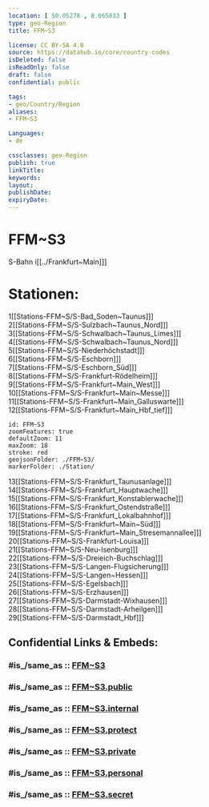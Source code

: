 ```yaml
---
location: [ 50.05278 , 8.665833 ] 
type: geo-Region
title: FFM~S3

license: CC BY-SA 4.0
source: https://datahub.io/core/country-codes
isDeleted: false
isReadOnly: false
draft: false
confidential: public

tags:
- geo/Country/Region
aliases:
- FFM~S3

Languages:
- de

cssclasses: geo-Region
publish: true
linkTitle: 
keywords: 
layout: 
publishDate: 
expiryDate: 
---
```


# FFM~S3

S-Bahn i[[../Frankfurt~Main]]]  

# Stationen:
1[[Stations-FFM~S/S-Bad_Soden~Taunus]]]  
2[[Stations-FFM~S/S-Sulzbach~Taunus_Nord]]]  
3[[Stations-FFM~S/S-Schwalbach~Taunus_Limes]]]  
4[[Stations-FFM~S/S-Schwalbach~Taunus_Nord]]]  
5[[Stations-FFM~S/S-Niederhöchstadt]]]  
6[[Stations-FFM~S/S-Eschborn]]]  
7[[Stations-FFM~S/S-Eschborn_Süd]]]  
8[[Stations-FFM~S/S-Frankfurt-Rödelheim]]]  
9[[Stations-FFM~S/S-Frankfurt~Main_West]]]  
10[[Stations-FFM~S/S-Frankfurt~Main~Messe]]]  
11[[Stations-FFM~S/S-Frankfurt~Main_Galluswarte]]]  
12[[Stations-FFM~S/S-Frankfurt~Main_Hbf_tief]]]  

```leaflet
id: FFM~S3
zoomFeatures: true 
defaultZoom: 11 
maxZoom: 18
stroke: red
geojsonFolder: ./FFM~S3/
markerFolder: ./Station/
```

13[[Stations-FFM~S/S-Frankfurt_Taunusanlage]]]  
14[[Stations-FFM~S/S-Frankfurt_Hauptwache]]]  
15[[Stations-FFM~S/S-Frankfurt_Konstablerwache]]]  
16[[Stations-FFM~S/S-Frankfurt_Ostendstraße]]]  
17[[Stations-FFM~S/S-Frankfurt_Lokalbahnhof]]]  
18[[Stations-FFM~S/S-Frankfurt~Main~Süd]]]  
19[[Stations-FFM~S/S-Frankfurt~Main_Stresemannallee]]]  
20[[Stations-FFM~S/S-Frankfurt-Louisa]]]  
21[[Stations-FFM~S/S-Neu-Isenburg]]]  
22[[Stations-FFM~S/S-Dreieich-Buchschlag]]]  
23[[Stations-FFM~S/S-Langen-Flugsicherung]]]  
24[[Stations-FFM~S/S-Langen~Hessen]]]  
25[[Stations-FFM~S/S-Egelsbach]]]  
26[[Stations-FFM~S/S-Erzhausen]]]  
27[[Stations-FFM~S/S-Darmstadt-Wixhausen]]]  
28[[Stations-FFM~S/S-Darmstadt-Arheilgen]]]  
29[[Stations-FFM~S/S-Darmstadt_Hbf]]]  


## Confidential Links & Embeds: 

### #is_/same_as :: [FFM~S3](/_Standards/Earth/Continent/Europe/Europe~Central/Germany/Germany~West/Hessen/counties~Hessen/Frankfurt~Main/FFM~S3.md) 

### #is_/same_as :: [FFM~S3.public](/_public/Earth/Continent/Europe/Europe~Central/Germany/Germany~West/Hessen/counties~Hessen/Frankfurt~Main/FFM~S3.public.md) 

### #is_/same_as :: [FFM~S3.internal](/_internal/Earth/Continent/Europe/Europe~Central/Germany/Germany~West/Hessen/counties~Hessen/Frankfurt~Main/FFM~S3.internal.md) 

### #is_/same_as :: [FFM~S3.protect](/_protect/Earth/Continent/Europe/Europe~Central/Germany/Germany~West/Hessen/counties~Hessen/Frankfurt~Main/FFM~S3.protect.md) 

### #is_/same_as :: [FFM~S3.private](/_private/Earth/Continent/Europe/Europe~Central/Germany/Germany~West/Hessen/counties~Hessen/Frankfurt~Main/FFM~S3.private.md) 

### #is_/same_as :: [FFM~S3.personal](/_personal/Earth/Continent/Europe/Europe~Central/Germany/Germany~West/Hessen/counties~Hessen/Frankfurt~Main/FFM~S3.personal.md) 

### #is_/same_as :: [FFM~S3.secret](/_secret/Earth/Continent/Europe/Europe~Central/Germany/Germany~West/Hessen/counties~Hessen/Frankfurt~Main/FFM~S3.secret.md)

